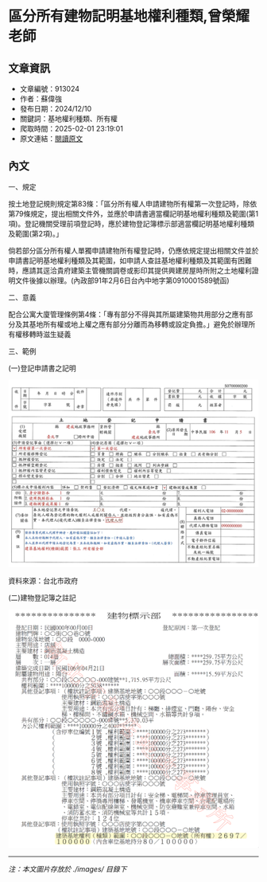 # 區分所有建物記明基地權利種類,曾榮耀老師

## 文章資訊
- 文章編號：913024
- 作者：蘇偉強
- 發布日期：2024/12/10
- 關鍵詞：基地權利種類、所有權
- 爬取時間：2025-02-01 23:19:01
- 原文連結：[閱讀原文](https://real-estate.get.com.tw/Columns/detail.aspx?no=913024)

## 內文


一、規定


按土地登記規則規定第83條：「區分所有權人申請建物所有權第一次登記時，除依第79條規定，提出相關文件外，並應於申請書適當欄記明基地權利種類及範圍(第1項)。登記機關受理前項登記時，應於建物登記簿標示部適當欄記明基地權利種類及範圍(第2項)。」


倘若部分區分所有權人單獨申請建物所有權登記時，仍應依規定提出相關文件並於申請書記明基地權利種類及其範圍，如申請人查註基地權利種類及其範圍有困難時，應請其逕洽貴府建築主管機關調卷或影印其提供興建房屋時所附之土地權利證明文件後據以辦理。(內政部91年2月6日台內中地字第0910001589號函)


二、意義


配合公寓大廈管理條例第4條：「專有部分不得與其所屬建築物共用部分之應有部分及其基地所有權或地上權之應有部分分離而為移轉或設定負擔。」避免於辦理所有權移轉時滋生疑義


三、範例


(一)登記申請書之記明



![圖片](./images/913024_a721d28bfc05085bcb8264fd6e7a2957.png)



資料來源：台北市政府


(二)建物登記簿之註記



![圖片](./images/913024_943dd2d8ba01eb57c39669aaed20a48c.png)


---
*注：本文圖片存放於 ./images/ 目錄下*
